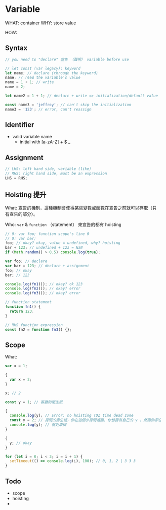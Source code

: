 # Variable

WHAT: container
WHY: store value

HOW:

## Syntax

```js
// you need to "declare" 宣告 （聲明） variable before use

// let const (var legacy): keyword
let name; // declare (through the keyword)
name; // read the variable's value
name = 1 + 1; // write
name = 2;

let name2 = 1 + 1; // declare + write => initialization/default value

const name3 = 'jeffrey'; // can't skip the initialization
name3 = '123'; // error, can't reassign
```

## Identifier

- valid variable name
  - initial with [a-zA-Z] + $ \_

## Assignment

```js
// LHS: left hand side, variable (like)
// RHS: right hand side, must be an expression
LHS = RHS;
```

## Hoisting 提升

What: 宣告的機制，這種機制會使得某些變數或函數在宣告之前就可以存取（只有宣告的部分）。

Who: `var` & `function` （statement） 來宣告的都有 hoisting

```js
// 0: var foo; function scope's line 0
// 0: var bar;
foo; // okay? okay, value = undefined, why? hoisting
bar + 123; // undefined + 123 = NaN
if (Math.random() > 0.5) console.log(true);

var foo; // declare
var bar = 123; // declare + assignment
foo; // okay
bar; // 123
```

```js
console.log(fn1()); // okay? ok 123
console.log(fn2()); // okay? error
console.log(fn3()); // okay? error

// function statement
function fn1() {
  return 123;
}

// RHS function expression
const fn2 = function fn3() {};
```

## Scope

What:

```js
var x = 1;

{
  var x = 2;
}

x; // 2

const y = 1; // 客廳的衛生紙

{
  console.log(y); // Error: no hoisting TDZ time dead zone
  const y = 2; // 房間的衛生紙，你在這個小房間裡面，你想要有自己的 y ，然而你卻在還沒完成宣告前就使用它
  console.log(y); // 就近取得
}

{
  y; // okay
}
```

```js
for (let i = 0; i < 3; i = i + 1) {
  setTimeout(() => console.log(i), 100); // 0, 1, 2 | 3 3 3
}
```

## Todo

- scope
- hoisting
-
